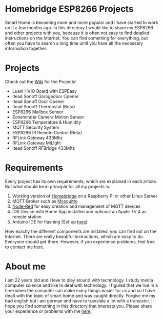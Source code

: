 # Homebridge ESP8266 Projects
Smart Home is becoming more and more popular and I have started to work on it a few months ago. In this directory I would like to share my ESP8266 and other projects with you, because it is often not easy to find detailed instructions on the Internet. You can find something for everything, but often you have to search a long time until you have all the necessary information together.

# Projects
Check out the [Wiki](https://github.com/jannnfe/homebridge-ESP8266-pojects/wiki) for the Projects!
* Luani HVIO Board with ESPEasy
* Itead Sonoff Garagedoor Opener
* Itead Sonoff Door Opener
* Itead Sonoff Thermostat (Beta)
* ESP8266 Mailbox Sensor
* Zoneminder Camera Motion Sensor
* ESP8266 Temperature & Humidity
* MQTT Security System
* ESP8266 IR Remote Control (Beta)
* RFLink Gateway 433Mhz
* RFLink Gateway MiLight
* Itead Sonoff RFBridge 433Mhz

# Requirements
Every project has its own requirements, which are explained in each article. But what should be in principle for all my projects is:
1. Working version of [Homebridge](https://github.com/nfarina/homebridge) on a Raspberry Pi or other Linux Server
2. MQTT Broker such as [Mosquitto](https://mosquitto.org/)
3. [Node-Red](https://nodered.org/) for easy creation and management of MQTT devices
4. iOS Device with Home App installed and optional an Apple TV 4 as remote station
5. Arduino IDE for flashing (Set up [here](https://github.com/arendst/Sonoff-Tasmota/wiki/Arduino-IDE))

How exactly the different components are installed, you can find out on the Internet. There are really beautiful instructions, which are easy to do. Everyone should get there. However, if you experience problems, feel free to contact me [here](https://github.com/jannnfe/homebridge-ESP8266-pojects/issues).

# About me
I am 22 years old and I love to play around with technology. I study media computer science and like to deal with technology. I figured that we live in a time when the computer can make many things easier for us and so I have dealt with the topic of smart home and was caught directly. Forgive me my bad english but i am german and have to translate a lot with a translator. I hope you find something in this directory that interests you. Please share your experience or problems with me [here](https://github.com/jannnfe/homebridge-ESP8266-pojects/issues).
